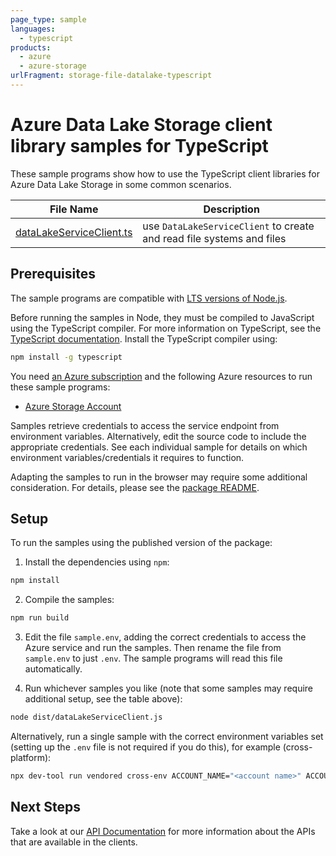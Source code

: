 ```yaml
---
page_type: sample
languages:
  - typescript
products:
  - azure
  - azure-storage
urlFragment: storage-file-datalake-typescript
---
```


# Azure Data Lake Storage client library samples for TypeScript

These sample programs show how to use the TypeScript client libraries for Azure Data Lake Storage in some common scenarios.

| **File Name**                                     | **Description**                                                       |
| ------------------------------------------------- | --------------------------------------------------------------------- |
| [dataLakeServiceClient.ts][datalakeserviceclient] | use `DataLakeServiceClient` to create and read file systems and files |

## Prerequisites

The sample programs are compatible with [LTS versions of Node.js](https://github.com/nodejs/release#release-schedule).

Before running the samples in Node, they must be compiled to JavaScript using the TypeScript compiler. For more information on TypeScript, see the [TypeScript documentation][typescript]. Install the TypeScript compiler using:

```bash
npm install -g typescript
```

You need [an Azure subscription][freesub] and the following Azure resources to run these sample programs:

- [Azure Storage Account][createinstance_azurestorageaccount]

Samples retrieve credentials to access the service endpoint from environment variables. Alternatively, edit the source code to include the appropriate credentials. See each individual sample for details on which environment variables/credentials it requires to function.

Adapting the samples to run in the browser may require some additional consideration. For details, please see the [package README][package].

## Setup

To run the samples using the published version of the package:

1. Install the dependencies using `npm`:

```bash
npm install
```

2. Compile the samples:

```bash
npm run build
```

3. Edit the file `sample.env`, adding the correct credentials to access the Azure service and run the samples. Then rename the file from `sample.env` to just `.env`. The sample programs will read this file automatically.

4. Run whichever samples you like (note that some samples may require additional setup, see the table above):

```bash
node dist/dataLakeServiceClient.js
```

Alternatively, run a single sample with the correct environment variables set (setting up the `.env` file is not required if you do this), for example (cross-platform):

```bash
npx dev-tool run vendored cross-env ACCOUNT_NAME="<account name>" ACCOUNT_KEY="<account key>" node dist/dataLakeServiceClient.js
```

## Next Steps

Take a look at our [API Documentation][apiref] for more information about the APIs that are available in the clients.

[datalakeserviceclient]: https://github.com/Azure/azure-sdk-for-js/blob/main/sdk/storage/storage-file-datalake/samples/v12/typescript/src/dataLakeServiceClient.ts
[apiref]: https://docs.microsoft.com/javascript/api/@azure/storage-file-datalake
[freesub]: https://azure.microsoft.com/free/
[createinstance_azurestorageaccount]: https://docs.microsoft.com/azure/storage/common/storage-account-overview
[package]: https://github.com/Azure/azure-sdk-for-js/tree/main/sdk/storage/storage-file-datalake/README.md
[typescript]: https://www.typescriptlang.org/docs/home.html
